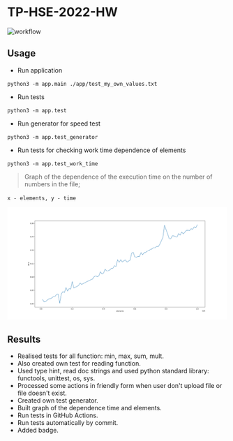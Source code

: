 # TP-HSE-2022-HW
![workflow](https://github.com/evgenius1544/tp-hse-2022-hw/actions/workflows/github-actions-demo.yml/badge.svg)

## Usage

- Run application
```shell
python3 -m app.main ./app/test_my_own_values.txt 
```

- Run tests
```shell
python3 -m app.test
```

- Run generator for speed test
```shell
python3 -m app.test_generator
```

- Run tests for checking work time dependence of elements
```shell
python3 -m app.test_work_time
``` 

> Graph of the dependence of the execution time on the number of numbers in the file;

`x - elements, y - time`

![](test_work_time_result.svg)

## Results
- Realised tests for all function: min, max, sum, mult. 
- Also created own test for reading function.
- Used type hint, read doc strings and used python standard library: functools, unittest, os, sys.
- Processed some actions in friendly form when user don't upload file or file doesn't exist.
- Created own test generator.
- Built graph of the dependence time and elements.
- Run tests in GitHub Actions.
- Run tests automatically by commit.
- Added badge.